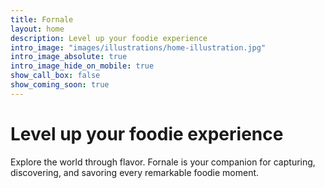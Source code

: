 ```yaml
---
title: Fornale
layout: home
description: Level up your foodie experience
intro_image: "images/illustrations/home-illustration.jpg"
intro_image_absolute: true
intro_image_hide_on_mobile: true
show_call_box: false
show_coming_soon: true
---
```


# Level up your foodie experience

Explore the world through flavor. Fornale is your companion for capturing, discovering, and savoring every remarkable foodie moment.

